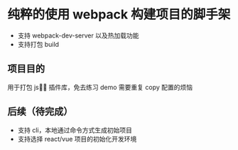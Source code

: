 # 纯粹的使用 webpack 构建项目的脚手架

- 支持 webpack-dev-server 以及热加载功能
- 支持打包 build

## 项目目的

用于打包 js 插件库，免去练习 demo 需要重复 copy 配置的烦恼

## 后续（待完成）

- 支持 cli，本地通过命令方式生成初始项目
- 支持选择 react/vue 项目的初始化开发环境
